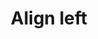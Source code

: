 ---
title: Align left
tags: ["align", "left", "position", "layout", "arrangement", "alignment", "direction"]
icon: align-left
svg: '<svg xmlns="http://www.w3.org/2000/svg" width="24" height="24" fill="none" viewBox="0 0 24 24" stroke-width="1.5" stroke-linecap="round" stroke-linejoin="round" stroke="currentColor"><path d="M18 14h-8c-.932 0-1.398 0-1.765.152a2 2 0 0 0-1.083 1.083C7 15.602 7 16.068 7 17c0 .932 0 1.398.152 1.765a2 2 0 0 0 1.083 1.083C8.602 20 9.068 20 10 20h8c.932 0 1.398 0 1.765-.152a2 2 0 0 0 1.083-1.083C21 18.398 21 17.932 21 17c0-.932 0-1.398-.152-1.765a2 2 0 0 0-1.083-1.083C19.398 14 18.932 14 18 14ZM14 4h-4c-.932 0-1.398 0-1.765.152a2 2 0 0 0-1.083 1.083C7 5.602 7 6.068 7 7c0 .932 0 1.398.152 1.765a2 2 0 0 0 1.083 1.083C8.602 10 9.068 10 10 10h4c.932 0 1.398 0 1.765-.152a2 2 0 0 0 1.083-1.083C17 8.398 17 7.932 17 7c0-.932 0-1.398-.152-1.765a2 2 0 0 0-1.083-1.083C15.398 4 14.932 4 14 4ZM3 21V3"/></svg>'
---